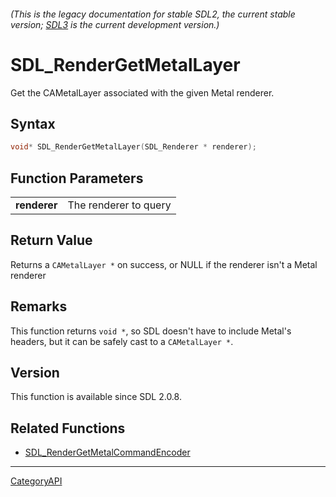 ###### (This is the legacy documentation for stable SDL2, the current stable version; [SDL3](https://wiki.libsdl.org/SDL3/) is the current development version.)
# SDL_RenderGetMetalLayer

Get the CAMetalLayer associated with the given Metal renderer.

## Syntax

```c
void* SDL_RenderGetMetalLayer(SDL_Renderer * renderer);

```

## Function Parameters

|                  |                       |
| ---------------- | --------------------- |
| **renderer**     | The renderer to query |

## Return Value

Returns a `CAMetalLayer *` on success, or NULL if the renderer isn't a
Metal renderer

## Remarks

This function returns `void *`, so SDL doesn't have to include Metal's
headers, but it can be safely cast to a `CAMetalLayer *`.

## Version

This function is available since SDL 2.0.8.

## Related Functions

* [SDL_RenderGetMetalCommandEncoder](SDL_RenderGetMetalCommandEncoder)

----
[CategoryAPI](CategoryAPI)

